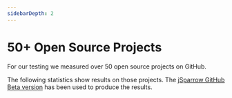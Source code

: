 ```yaml
---
sidebarDepth: 2
---
```


# 50+ Open Source Projects

For our testing we measured over 50 open source projects on GitHub.

The following statistics show results on those projects.
The [jSparrow GitHub Beta version](https://github.com/apps/jsparrow-app) has been used to produce the results.

<open-source-statistics />
